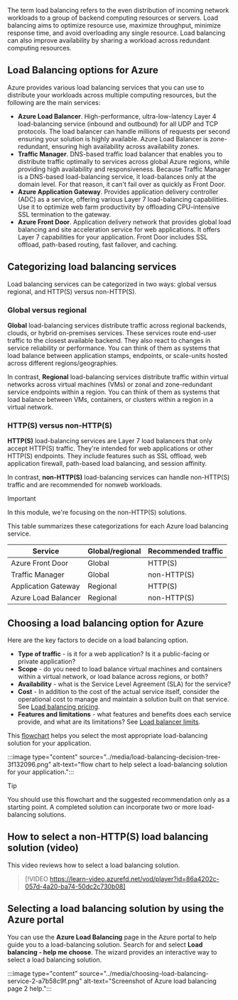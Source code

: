 The term load balancing refers to the even distribution of incoming network workloads to a group of backend computing resources or servers. Load balancing aims to optimize resource use, maximize throughput, minimize response time, and avoid overloading any single resource. Load balancing can also improve availability by sharing a workload across redundant computing resources.

## Load Balancing options for Azure

Azure provides various load balancing services that you can use to distribute your workloads across multiple computing resources, but the following are the main services:

 -  **Azure Load Balancer**. High-performance, ultra-low-latency Layer 4 load-balancing service (inbound and outbound) for all UDP and TCP protocols. The load balancer can handle millions of requests per second ensuring your solution is highly available. Azure Load Balancer is zone-redundant, ensuring high availability across availability zones.
 -  **Traffic Manager**. DNS-based traffic load balancer that enables you to distribute traffic optimally to services across global Azure regions, while providing high availability and responsiveness. Because Traffic Manager is a DNS-based load-balancing service, it load-balances only at the domain level. For that reason, it can't fail over as quickly as Front Door.
 -  **Azure Application Gateway**. Provides application delivery controller (ADC) as a service, offering various Layer 7 load-balancing capabilities. Use it to optimize web farm productivity by offloading CPU-intensive SSL termination to the gateway.
 -  **Azure Front Door**. Application delivery network that provides global load balancing and site acceleration service for web applications. It offers Layer 7 capabilities for your application. Front Door includes SSL offload, path-based routing, fast failover, and caching. 

## Categorizing load balancing services

Load balancing services can be categorized in two ways: global versus regional, and HTTP(S) versus non-HTTP(S).

### Global versus regional

**Global** load-balancing services distribute traffic across regional backends, clouds, or hybrid on-premises services. These services route end-user traffic to the closest available backend. They also react to changes in service reliability or performance. You can think of them as systems that load balance between application stamps, endpoints, or scale-units hosted across different regions/geographies.

In contrast, **Regional** load-balancing services distribute traffic within virtual networks across virtual machines (VMs) or zonal and zone-redundant service endpoints within a region. You can think of them as systems that load balance between VMs, containers, or clusters within a region in a virtual network.

### HTTP(S) versus non-HTTP(S)

**HTTP(S)** load-balancing services are Layer 7 load balancers that only accept HTTP(S) traffic. They're intended for web applications or other HTTP(S) endpoints. They include features such as SSL offload, web application firewall, path-based load balancing, and session affinity.

In contrast, **non-HTTP(S)** load-balancing services can handle non-HTTP(S) traffic and are recommended for nonweb workloads.

> [!IMPORTANT]
> In this module, we're focusing on the non-HTTP(S) solutions.

This table summarizes these categorizations for each Azure load balancing service.

| Service             | Global/regional | Recommended traffic |
| ------------------- | --------------- | ------------------- |
| Azure Front Door    | Global          | HTTP(S)             |
| Traffic Manager     | Global          | non-HTTP(S)         |
| Application Gateway | Regional        | HTTP(S)             |
| Azure Load Balancer | Regional        | non-HTTP(S)         |



## Choosing a load balancing option for Azure

Here are the key factors to decide on a load balancing option.

 -  **Type of traffic** - is it for a web application? Is it a public-facing or private application?
 -  **Scope** - do you need to load balance virtual machines and containers within a virtual network, or load balance across regions, or both? 
 -  **Availability** - what is the Service Level Agreement (SLA) for the service?
 -  **Cost** - In addition to the cost of the actual service itself, consider the operational cost to manage and maintain a solution built on that service. See [Load balancing pricing](https://azure.microsoft.com/pricing/details/load-balancer/).
 -  **Features and limitations** - what features and benefits does each service provide, and what are its limitations? See [Load balancer limits](/azure/azure-resource-manager/management/azure-subscription-service-limits).

This [flowchart](/azure/architecture/guide/technology-choices/load-balancing-overview#decision-tree-for-load-balancing-in-azure) helps you select the most appropriate load-balancing solution for your application.

:::image type="content" source="../media/load-balancing-decision-tree-3f132096.png" alt-text="flow chart to help select a load-balancing solution for your application.":::

> [!TIP]
> You should use this flowchart and the suggested recommendation only as a starting point. A completed solution can incorporate two or more load-balancing solutions.

## How to select a non-HTTP(S) load balancing solution (video)

This video reviews how to select a load balancing solution. 

> [!VIDEO https://learn-video.azurefd.net/vod/player?id=86a4202c-057d-4a20-ba74-50dc2c730b08]


## Selecting a load balancing solution by using the Azure portal

You can use the **Azure Load Balancing** page in the Azure portal to help guide you to a load-balancing solution. Search for and select **Load balancing - help me choose**. The wizard provides an interactive way to select a load balancing solution.
    
:::image type="content" source="../media/choosing-load-balancing-service-2-a7b58c9f.png" alt-text="Screenshot of Azure load balancing page 2 help.":::
  